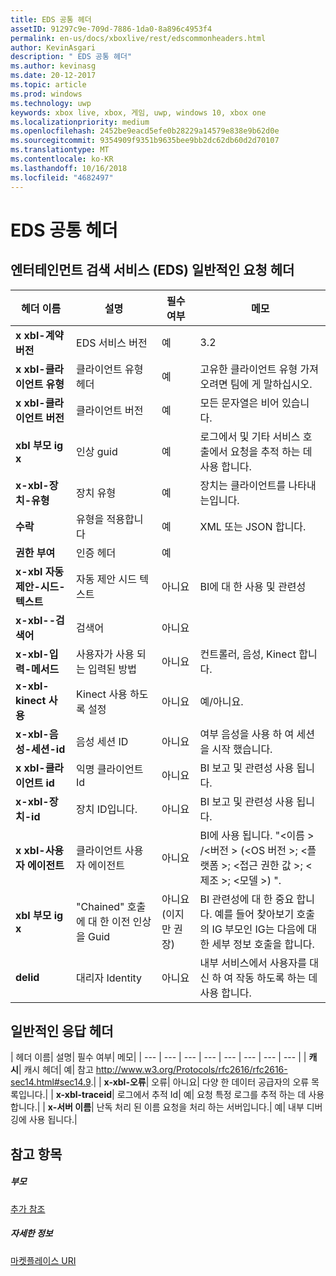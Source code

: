 ```yaml
---
title: EDS 공통 헤더
assetID: 91297c9e-709d-7886-1da0-8a896c4953f4
permalink: en-us/docs/xboxlive/rest/edscommonheaders.html
author: KevinAsgari
description: " EDS 공통 헤더"
ms.author: kevinasg
ms.date: 20-12-2017
ms.topic: article
ms.prod: windows
ms.technology: uwp
keywords: xbox live, xbox, 게임, uwp, windows 10, xbox one
ms.localizationpriority: medium
ms.openlocfilehash: 2452be9eacd5efe0b28229a14579e838e9b62d0e
ms.sourcegitcommit: 9354909f9351b9635bee9bb2dc62db60d2d70107
ms.translationtype: MT
ms.contentlocale: ko-KR
ms.lasthandoff: 10/16/2018
ms.locfileid: "4682497"
---
```

# <a name="eds-common-headers"></a>EDS 공통 헤더

<a id="ID4EO"></a>



## <a name="entertainment-discovery-services-eds-common-request-headers"></a>엔터테인먼트 검색 서비스 (EDS) 일반적인 요청 헤더

| 헤더 이름| 설명| 필수 여부| 메모|
| --- | --- | --- | --- |
| <b>x xbl-계약 버전</b>| EDS 서비스 버전| 예| 3.2|
| <b>x xbl-클라이언트 유형</b>| 클라이언트 유형 헤더| 예| 고유한 클라이언트 유형 가져오려면 팀에 게 말하십시오.|
| <b>x xbl-클라이언트 버전</b>| 클라이언트 버전| 예| 모든 문자열은 비어 있습니다.|
| <b>xbl 부모 ig x</b>| 인상 guid| 예| 로그에서 및 기타 서비스 호출에서 요청을 추적 하는 데 사용 합니다.|
| <b>x-xbl-장치-유형</b>| 장치 유형| 예| 장치는 클라이언트를 나타내는입니다.|
| <b>수락</b>| 유형을 적용합니다| 예| XML 또는 JSON 합니다.|
| <b>권한 부여</b>| 인증 헤더| 예|  |
| <b>x-xbl 자동 제안-시드-텍스트</b>| 자동 제안 시드 텍스트| 아니요| BI에 대 한 사용 및 관련성|
| <b>x-xbl--검색어</b>| 검색어| 아니요|  |
| <b>x-xbl-입력-메서드</b>| 사용자가 사용 되는 입력된 방법| 아니요| 컨트롤러, 음성, Kinect 합니다.|
| <b>x-xbl-kinect 사용</b>| Kinect 사용 하도록 설정| 아니요| 예/아니요.|
| <b>x-xbl-음성-세션-id</b>| 음성 세션 ID| 아니요| 여부 음성을 사용 하 여 세션을 시작 했습니다.|
| <b>x xbl-클라이언트 id</b>| 익명 클라이언트 Id| 아니요| BI 보고 및 관련성 사용 됩니다.|
| <b>x-xbl-장치-id</b>| 장치 ID입니다.| 아니요| BI 보고 및 관련성 사용 됩니다.|
| <b>x xbl-사용자 에이전트</b>| 클라이언트 사용자 에이전트| 아니요| BI에 사용 됩니다. "&lt;이름 > /&lt;버전 > (&lt;OS 버전 >; &lt;플랫폼 >; &lt;접근 권한 값 >; &lt;제조 >; &lt;모델 >) ".|
| <b>xbl 부모 ig x</b>| "Chained" 호출에 대 한 이전 인상을 Guid| 아니요 (이지만 권장)| BI 관련성에 대 한 중요 합니다. 예를 들어 찾아보기 호출의 IG 부모인 IG는 다음에 대 한 세부 정보 호출을 합니다.|
| <b>delid</b>| 대리자 Identity| 아니요| 내부 서비스에서 사용자를 대신 하 여 작동 하도록 하는 데 사용 합니다.|

## <a name="common-response-headers"></a>일반적인 응답 헤더

| 헤더 이름| 설명| 필수 여부| 메모|
| --- | --- | --- | --- | --- | --- | --- | --- |
| <b>캐시</b>| 캐시 헤더| 예| 참고 <a href="http://www.w3.org/Protocols/rfc2616/rfc2616-sec14.html#sec14.9">http://www.w3.org/Protocols/rfc2616/rfc2616-sec14.html#sec14.9</a>.|
| <b>x-xbl-오류</b>| 오류| 아니요| 다양 한 데이터 공급자의 오류 목록입니다.|
| <b>x-xbl-traceid</b>| 로그에서 추적 Id| 예| 요청 특정 로그를 추적 하는 데 사용 합니다.|
| <b>x-서버 이름</b>| 난독 처리 된 이름 요청을 처리 하는 서버입니다.| 예| 내부 디버깅에 사용 됩니다.|

<a id="ID4EECAC"></a>


## <a name="see-also"></a>참고 항목

<a id="ID4EGCAC"></a>


##### <a name="parent"></a>부모  

[추가 참조](atoc-xboxlivews-reference-additional.md)


<a id="ID4ESCAC"></a>


##### <a name="further-information"></a>자세한 정보

[마켓플레이스 URI](../uri/marketplace/atoc-reference-marketplace.md)
